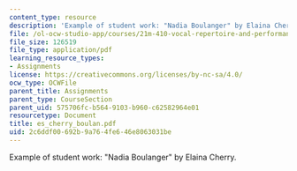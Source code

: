```yaml
---
content_type: resource
description: 'Example of student work: "Nadia Boulanger" by Elaina Cherry.'
file: /ol-ocw-studio-app/courses/21m-410-vocal-repertoire-and-performance-women-composers-spring-2007/2c6ddf00692b9a764fe646e8063031be_es_cherry_boulan.pdf
file_size: 126519
file_type: application/pdf
learning_resource_types:
- Assignments
license: https://creativecommons.org/licenses/by-nc-sa/4.0/
ocw_type: OCWFile
parent_title: Assignments
parent_type: CourseSection
parent_uid: 575706fc-b564-9103-b960-c62582964e01
resourcetype: Document
title: es_cherry_boulan.pdf
uid: 2c6ddf00-692b-9a76-4fe6-46e8063031be
---
```

Example of student work: "Nadia Boulanger" by Elaina Cherry.